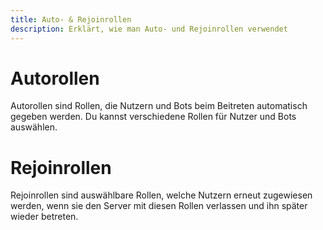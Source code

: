 ```yaml
---
title: Auto- & Rejoinrollen
description: Erklärt, wie man Auto- und Rejoinrollen verwendet
---
```


# Autorollen
Autorollen sind Rollen, die Nutzern und Bots beim Beitreten automatisch gegeben werden.
Du kannst verschiedene Rollen für Nutzer und Bots auswählen.

# Rejoinrollen
Rejoinrollen sind auswählbare Rollen, welche Nutzern erneut zugewiesen werden, wenn sie den Server mit diesen Rollen verlassen und ihn später wieder betreten.
